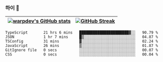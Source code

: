 
### 하이 👋
[![warpdev's GitHub stats](https://github-readme-stats.vercel.app/api?username=warpdev&show_icons=true&theme=vue-dark)](#) |[![GitHub Streak](https://github-readme-streak-stats.herokuapp.com/?user=warpdev&theme=dark)](#)
--- | --- |
<!--START_SECTION:waka-->

```text
TypeScript       21 hrs 6 mins   ██████████████████████▓░░   90.79 %
JSON             1 hr 7 mins     █▒░░░░░░░░░░░░░░░░░░░░░░░   04.87 %
TSConfig         31 mins         ▓░░░░░░░░░░░░░░░░░░░░░░░░   02.24 %
JavaScript       26 mins         ▒░░░░░░░░░░░░░░░░░░░░░░░░   01.87 %
GitIgnore file   0 secs          ░░░░░░░░░░░░░░░░░░░░░░░░░   00.07 %
CSS              0 secs          ░░░░░░░░░░░░░░░░░░░░░░░░░   00.04 %
```

<!--END_SECTION:waka-->

<!--
**warpdev/warpdev** is a ✨ _special_ ✨ repository because its `README.md` (this file) appears on your GitHub profile.

Here are some ideas to get you started:

- 🔭 I’m currently working on ...
- 🌱 I’m currently learning ...
- 👯 I’m looking to collaborate on ...
- 🤔 I’m looking for help with ...
- 💬 Ask me about ...
- 📫 How to reach me: ...
- 😄 Pronouns: ...
- ⚡ Fun fact: ...
-->
